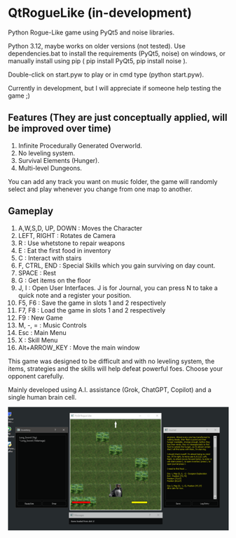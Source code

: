 # QtRogueLike (in-development)
Python Rogue-Like game using PyQt5 and noise libraries.

Python 3.12, maybe works on older versions (not tested).
Use dependencies.bat to install the requirements (PyQt5, noise) on windows, or manually install using pip ( pip install PyQt5, pip install noise ).

Double-click on start.pyw to play or in cmd type (python start.pyw).

Currently in development, but I will appreciate if someone help testing the game ;)

## Features (They are just conceptually applied, will be improved over time)
1. Infinite Procedurally Generated Overworld.
2. No leveling system.
3. Survival Elements (Hunger).
4. Multi-level Dungeons.

You can add any track you want on music folder, the game will randomly select and play whenever you change from one map to another.

## Gameplay
1. A,W,S,D, UP, DOWN : Moves the Character
2. LEFT, RIGHT : Rotates de Camera
3. R : Use whetstone to repair weapons
4. E : Eat the first food in inventory
5. C : Interact with stairs
6. F, CTRL, END : Special Skills which you gain surviving on day count.
7. SPACE : Rest
8. G : Get items on the floor
9. J, I : Open User Interfaces. J is for Journal, you can press N to take a quick note and a register your position.
10. F5, F6 : Save the game in slots 1 and 2 respectively
11. F7, F8 : Load the game in slots 1 and 2 respectively
12. F9 : New Game
13. M, -, = : Music Controls
14. Esc : Main Menu
15. X : Skill Menu
16. Alt+ARROW_KEY : Move the main window 

This game was designed to be difficult and with no leveling system, the items, strategies and the skills will help defeat powerful foes. Choose your opponent carefully.

Mainly developed using A.I. assistance (Grok, ChatGPT, Copilot) and a single human brain cell.

![](poster.png)
